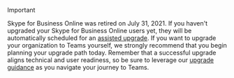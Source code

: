 > [!IMPORTANT]
> Skype for Business Online was retired on July 31, 2021. If you haven't upgraded your Skype for Business Online users yet, they will be automatically scheduled for an [assisted upgrade](/microsoftteams/upgrade-assisted). If you want to upgrade your organization to Teams yourself, we strongly recommend that you begin planning your upgrade path today. Remember that a successful upgrade aligns technical and user readiness, so be sure to leverage our [upgrade guidance](/microsoftteams/upgrade-start-here) as you navigate your journey to Teams.
